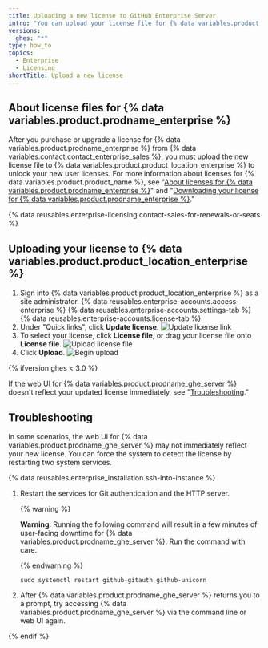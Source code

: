 ```yaml
---
title: Uploading a new license to GitHub Enterprise Server
intro: "You can upload your license file for {% data variables.product.prodname_enterprise %} to {% data variables.product.product_location_enterprise %} to validate your application."
versions:
  ghes: "*"
type: how_to
topics:
  - Enterprise
  - Licensing
shortTitle: Upload a new license
---
```


## About license files for {% data variables.product.prodname_enterprise %}

After you purchase or upgrade a license for {% data variables.product.prodname_enterprise %} from {% data variables.contact.contact_enterprise_sales %}, you must upload the new license file to {% data variables.product.product_location_enterprise %} to unlock your new user licenses. For more information about licenses for {% data variables.product.product_name %}, see "[About licenses for {% data variables.product.prodname_enterprise %}](/billing/managing-your-license-for-github-enterprise/about-licenses-for-github-enterprise)" and "[Downloading your license for {% data variables.product.prodname_enterprise %}](/billing/managing-your-license-for-github-enterprise/downloading-your-license-for-github-enterprise)."

{% data reusables.enterprise-licensing.contact-sales-for-renewals-or-seats %}

## Uploading your license to {% data variables.product.product_location_enterprise %}

1. Sign into {% data variables.product.product_location_enterprise %} as a site administrator.
   {% data reusables.enterprise-accounts.access-enterprise %}
   {% data reusables.enterprise-accounts.settings-tab %}
   {% data reusables.enterprise-accounts.license-tab %}
1. Under "Quick links", click **Update license**.
   ![Update license link](/assets/images/enterprise/business-accounts/update-license-link.png)
1. To select your license, click **License file**, or drag your license file onto **License file**.
   ![Upload license file](/assets/images/enterprise/management-console/upload-license.png)
1. Click **Upload**.
   ![Begin upload](/assets/images/enterprise/management-console/begin-upload.png)

{% ifversion ghes < 3.0 %}

If the web UI for {% data variables.product.prodname_ghe_server %} doesn't reflect your updated license immediately, see "[Troubleshooting](#troubleshooting)."

## Troubleshooting

In some scenarios, the web UI for {% data variables.product.prodname_ghe_server %} may not immediately reflect your new license. You can force the system to detect the license by restarting two system services.

{% data reusables.enterprise_installation.ssh-into-instance %}

1.  Restart the services for Git authentication and the HTTP server.

    {% warning %}

    **Warning**: Running the following command will result in a few minutes of user-facing downtime for {% data variables.product.prodname_ghe_server %}. Run the command with care.

    {% endwarning %}

        sudo systemctl restart github-gitauth github-unicorn

1.  After {% data variables.product.prodname_ghe_server %} returns you to a prompt, try accessing {% data variables.product.prodname_ghe_server %} via the command line or web UI again.

{% endif %}
